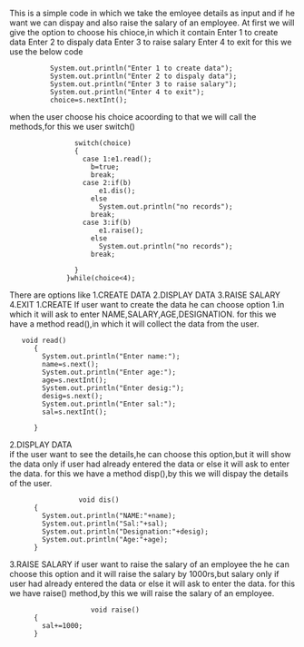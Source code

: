 This is a simple code in which we take the emloyee details as input and if he want we can dispay and also raise the salary of an employee.
At first we will give the option to choose his chioce,in which it contain 
											  Enter 1 to create data
											  Enter 2 to dispaly data
											  Enter 3 to raise salary
											  Enter 4 to exit
for this we use the below code

              System.out.println("Enter 1 to create data");
              System.out.println("Enter 2 to dispaly data");
              System.out.println("Enter 3 to raise salary");
              System.out.println("Enter 4 to exit");
              choice=s.nextInt();
 when the user choose his choice acoording to that we will call the methods,for this we user switch()
                    
                    switch(choice)
                    {
                      case 1:e1.read();
                        b=true;
                        break;
                      case 2:if(b) 
                          e1.dis();
                        else
                          System.out.println("no records");
                        break;
                      case 3:if(b)
                          e1.raise();
                        else
                          System.out.println("no records");
                        break;

                    }
                  }while(choice<4);
There are options like
                       1.CREATE DATA
                       2.DISPLAY DATA
                       3.RAISE SALARY
                       4.EXIT
1.CREATE
      If user want to create the data he can choose option 1.in which it will ask to enter NAME,SALARY,AGE,DESIGNATION.
      for this we have a method read(),in which it will collect the data from the user.
       
       void read()
          {
            System.out.println("Enter name:");
            name=s.next();
            System.out.println("Enter age:");
            age=s.nextInt();
            System.out.println("Enter desig:");
            desig=s.next();
            System.out.println("Enter sal:");
            sal=s.nextInt();

          }
         
2.DISPLAY DATA  
             if the user want to see the details,he can choose this option,but it will show the data only if user had already entered the data or else it will ask to enter the data. 
             for this we have a method disp(),by this we will dispay the details of the user.
             
                     void dis()
          {
            System.out.println("NAME:"+name);
            System.out.println("Sal:"+sal);	
            System.out.println("Designation:"+desig);
            System.out.println("Age:"+age);
          }
3.RAISE SALARY
                if user want to raise the salary of an employee the he can choose this option  and it will raise the salary by 1000rs,but salary only if user had already entered the data or else it will ask to enter the data. 
                for this we have raise() method,by this we will raise the salary of an employee.
                
                        void raise()
          {
            sal+=1000;
          }
		
